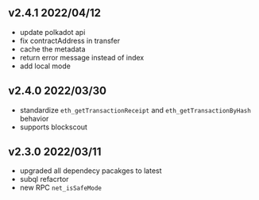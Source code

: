 ## v2.4.1 2022/04/12
- update polkadot api
- fix contractAddress in transfer
- cache the metadata
- return error message instead of index
- add local mode

## v2.4.0 2022/03/30
- standardize `eth_getTransactionReceipt` and `eth_getTransactionByHash` behavior
- supports blockscout

## v2.3.0 2022/03/11
- upgraded all dependecy pacakges to latest
- subql refacrtor
- new RPC `net_isSafeMode`
